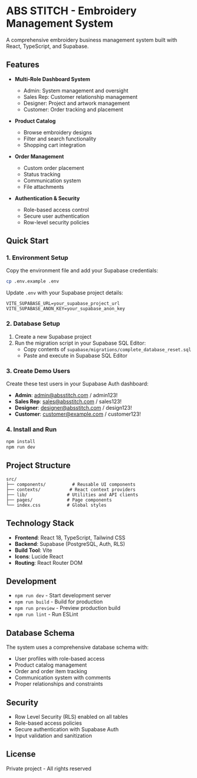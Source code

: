 # ABS STITCH - Embroidery Management System

A comprehensive embroidery business management system built with React, TypeScript, and Supabase.

## Features

- **Multi-Role Dashboard System**
  - Admin: System management and oversight
  - Sales Rep: Customer relationship management
  - Designer: Project and artwork management
  - Customer: Order tracking and placement

- **Product Catalog**
  - Browse embroidery designs
  - Filter and search functionality
  - Shopping cart integration

- **Order Management**
  - Custom order placement
  - Status tracking
  - Communication system
  - File attachments

- **Authentication & Security**
  - Role-based access control
  - Secure user authentication
  - Row-level security policies

## Quick Start

### 1. Environment Setup

Copy the environment file and add your Supabase credentials:

```bash
cp .env.example .env
```

Update `.env` with your Supabase project details:
```env
VITE_SUPABASE_URL=your_supabase_project_url
VITE_SUPABASE_ANON_KEY=your_supabase_anon_key
```

### 2. Database Setup

1. Create a new Supabase project
2. Run the migration script in your Supabase SQL Editor:
   - Copy contents of `supabase/migrations/complete_database_reset.sql`
   - Paste and execute in Supabase SQL Editor

### 3. Create Demo Users

Create these test users in your Supabase Auth dashboard:

- **Admin**: admin@absstitch.com / admin123!
- **Sales Rep**: sales@absstitch.com / sales123!
- **Designer**: designer@absstitch.com / design123!
- **Customer**: customer@example.com / customer123!

### 4. Install and Run

```bash
npm install
npm run dev
```

## Project Structure

```
src/
├── components/          # Reusable UI components
├── contexts/           # React context providers
├── lib/               # Utilities and API clients
├── pages/             # Page components
└── index.css          # Global styles
```

## Technology Stack

- **Frontend**: React 18, TypeScript, Tailwind CSS
- **Backend**: Supabase (PostgreSQL, Auth, RLS)
- **Build Tool**: Vite
- **Icons**: Lucide React
- **Routing**: React Router DOM

## Development

- `npm run dev` - Start development server
- `npm run build` - Build for production
- `npm run preview` - Preview production build
- `npm run lint` - Run ESLint

## Database Schema

The system uses a comprehensive database schema with:
- User profiles with role-based access
- Product catalog management
- Order and order item tracking
- Communication system with comments
- Proper relationships and constraints

## Security

- Row Level Security (RLS) enabled on all tables
- Role-based access policies
- Secure authentication with Supabase Auth
- Input validation and sanitization

## License

Private project - All rights reserved